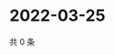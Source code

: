 # 2022-03-25

共 0 条

<!-- BEGIN WEIBO -->
<!-- 最后更新时间 Fri Mar 25 2022 16:18:43 GMT+0800 (China Standard Time) -->

<!-- END WEIBO -->
